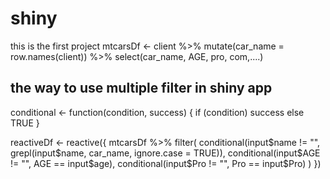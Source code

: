 # shiny
this is the first project
mtcarsDf <- client %>%
    mutate(car_name = row.names(client)) %>%
    select(car_name, AGE, pro, com,....)
## the way to use multiple filter in shiny  app
conditional <- function(condition, success) {
    if (condition) success else TRUE
}

reactiveDf <- reactive({
  mtcarsDf %>%
    filter(
      conditional(input$name != "", grepl(input$name, car_name, ignore.case = TRUE)),
      conditional(input$AGE != "", AGE == input$age),
      conditional(input$Pro != "", Pro == input$Pro)
    )
})
